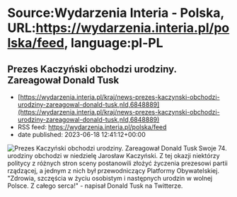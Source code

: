 # Source:Wydarzenia Interia - Polska, URL:https://wydarzenia.interia.pl/polska/feed, language:pl-PL

## Prezes Kaczyński obchodzi urodziny. Zareagował Donald Tusk
 - [https://wydarzenia.interia.pl/kraj/news-prezes-kaczynski-obchodzi-urodziny-zareagowal-donald-tusk,nId,6848889](https://wydarzenia.interia.pl/kraj/news-prezes-kaczynski-obchodzi-urodziny-zareagowal-donald-tusk,nId,6848889)
 - RSS feed: https://wydarzenia.interia.pl/polska/feed
 - date published: 2023-06-18 12:41:12+00:00

<p><a href="https://wydarzenia.interia.pl/kraj/news-prezes-kaczynski-obchodzi-urodziny-zareagowal-donald-tusk,nId,6848889"><img align="left" alt="Prezes Kaczyński obchodzi urodziny. Zareagował Donald Tusk " src="https://i.iplsc.com/prezes-kaczynski-obchodzi-urodziny-zareagowal-donald-tusk/000HALIJVVQ5GU0D-C321.jpg" /></a>Swoje 74. urodziny obchodzi w niedzielę Jarosław Kaczyński. Z tej okazji niektórzy politycy z różnych stron sceny postanowili złożyć życzenia prezesowi partii rządzącej, a jednym z nich był przewodniczący Platformy Obywatelskiej. &quot;Zdrowia, szczęścia w życiu osobistym i następnych urodzin w wolnej Polsce. Z całego serca!&quot; - napisał Donald Tusk na Twitterze.</p><br clear="all" />

